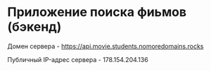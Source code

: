 # Приложение поиска фиьмов (бэкенд)

Домен сервера - https://api.movie.students.nomoredomains.rocks

Публичный IP-адрес сервера - 178.154.204.136
